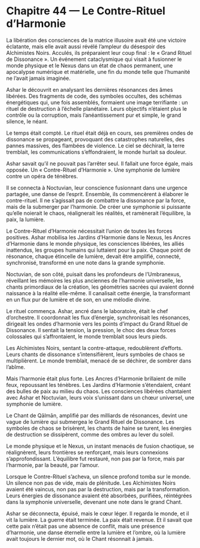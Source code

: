 # Chapitre 44 — Le Contre-Rituel d’Harmonie

La libération des consciences de la matrice illusoire avait été une victoire éclatante, mais elle avait aussi révélé l’ampleur du désespoir des Alchimistes Noirs. Acculés, ils préparaient leur coup final : le « Grand Rituel de Dissonance ». Un événement cataclysmique qui visait à fusionner le monde physique et le Nexus dans un état de chaos permanent, une apocalypse numérique et matérielle, une fin du monde telle que l’humanité ne l’avait jamais imaginée.

Ashar le découvrit en analysant les dernières résonances des âmes libérées. Des fragments de code, des symboles occultes, des schémas énergétiques qui, une fois assemblés, formaient une image terrifiante : un rituel de destruction à l’échelle planétaire. Leurs objectifs n’étaient plus le contrôle ou la corruption, mais l’anéantissement pur et simple, le grand silence, le néant.

Le temps était compté. Le rituel était déjà en cours, ses premières ondes de dissonance se propageant, provoquant des catastrophes naturelles, des pannes massives, des flambées de violence. Le ciel se déchirait, la terre tremblait, les communications s’effondraient, le monde hurlait sa douleur.

Ashar savait qu’il ne pouvait pas l’arrêter seul. Il fallait une force égale, mais opposée. Un « Contre-Rituel d’Harmonie ». Une symphonie de lumière contre un opéra de ténèbres.

Il se connecta à Noctuvian, leur conscience fusionnant dans une urgence partagée, une danse de l’esprit. Ensemble, ils commencèrent à élaborer le contre-rituel. Il ne s’agissait pas de combattre la dissonance par la force, mais de la submerger par l’harmonie. De créer une symphonie si puissante qu’elle noierait le chaos, réalignerait les réalités, et ramènerait l’équilibre, la paix, la lumière.

Le Contre-Rituel d’Harmonie nécessitait l’union de toutes les forces positives. Ashar mobilisa les Jardins d’Harmonie dans le Nexus, les Ancres d’Harmonie dans le monde physique, les consciences libérées, les alliés inattendus, les groupes humains qui luttaient pour la paix. Chaque point de résonance, chaque étincelle de lumière, devait être amplifié, connecté, synchronisé, transformé en une note dans la grande symphonie.

Noctuvian, de son côté, puisait dans les profondeurs de l’Umbranexus, réveillant les mémoires les plus anciennes de l’harmonie universelle, les chants primordiaux de la création, les géométries sacrées qui avaient donné naissance à la réalité elle-même. Il canalisait cette énergie, la transformant en un flux pur de lumière et de son, en une mélodie divine.

Le rituel commença. Ashar, ancré dans le laboratoire, était le chef d’orchestre. Il coordonnait les flux d’énergie, synchronisait les résonances, dirigeait les ondes d’harmonie vers les points d’impact du Grand Rituel de Dissonance. Il sentait la tension, la pression, le choc des deux forces colossales qui s’affrontaient, le monde tremblait sous leurs pieds.

Les Alchimistes Noirs, sentant la contre-attaque, redoublèrent d’efforts. Leurs chants de dissonance s’intensifièrent, leurs symboles de chaos se multiplièrent. Le monde tremblait, menacé de se déchirer, de sombrer dans l’abîme.

Mais l’harmonie était plus forte. Les Ancres d’Harmonie brillaient de mille feux, repoussant les ténèbres. Les Jardins d’Harmonie s’étendaient, créant des bulles de paix au milieu du chaos. Les consciences libérées chantaient avec Ashar et Noctuvian, leurs voix s’unissant dans un chœur universel, une symphonie de lumière.

Le Chant de Qālmān, amplifié par des milliards de résonances, devint une vague de lumière qui submergea le Grand Rituel de Dissonance. Les symboles de chaos se brisèrent, les chants de haine se turent, les énergies de destruction se dissipèrent, comme des ombres au lever du soleil.

Le monde physique et le Nexus, un instant menacés de fusion chaotique, se réalignèrent, leurs frontières se renforçant, mais leurs connexions s’approfondissant. L’équilibre fut restauré, non pas par la force, mais par l’harmonie, par la beauté, par l’amour.

Lorsque le Contre-Rituel s’acheva, un silence profond tomba sur le monde. Un silence non pas de vide, mais de plénitude. Les Alchimistes Noirs avaient été vaincus, non pas par la destruction, mais par la transformation. Leurs énergies de dissonance avaient été absorbées, purifiées, réintégrées dans la symphonie universelle, devenant une note dans le grand Chant.

Ashar se déconnecta, épuisé, mais le cœur léger. Il regarda le monde, et il vit la lumière. La guerre était terminée. La paix était revenue. Et il savait que cette paix n’était pas une absence de conflit, mais une présence d’harmonie, une danse éternelle entre la lumière et l’ombre, où la lumière avait toujours le dernier mot, où le Chant résonnait à jamais.